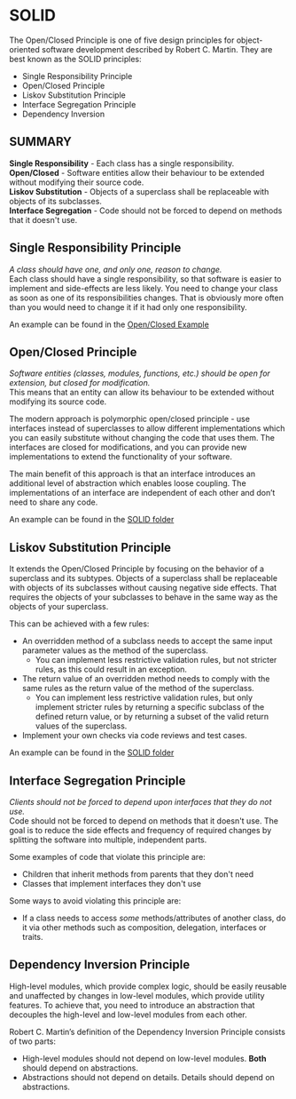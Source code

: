 # SOLID
The Open/Closed Principle is one of five design principles for object-oriented software development described by Robert C. Martin. They are best known as the SOLID principles:

* Single Responsibility Principle
* Open/Closed Principle
* Liskov Substitution Principle
* Interface Segregation Principle
* Dependency Inversion

## SUMMARY
**Single Responsibility** - Each class has a single responsibility.  
**Open/Closed** - Software entities allow their behaviour to be extended without modifying their source code.  
**Liskov Substitution** - Objects of a superclass shall be replaceable with objects of its subclasses.  
**Interface Segregation** - Code should not be forced to depend on methods that it doesn't use.  

## Single Responsibility Principle
*A class should have one, and only one, reason to change.*  
Each class should have a single responsibility, so that software is easier to implement and side-effects are less likely.
You need to change your class as soon as one of its responsibilities changes. That is obviously more often than you would need to change it if it had only one responsibility.

An example can be found in the [Open/Closed Example](SOLID/openclosed.php)  

## Open/Closed Principle
*Software entities (classes, modules, functions, etc.) should be open for extension, but closed for modification.*  
This means that an entity can allow its behaviour to be extended without modifying its source code.  

The modern approach is polymorphic open/closed principle - use interfaces instead of superclasses to allow
different implementations which you can easily substitute without changing the code that uses them. The interfaces 
are closed for modifications, and you can provide new implementations to extend the functionality of your software.  

The main benefit of this approach is that an interface introduces an additional level of abstraction which enables 
loose coupling. The implementations of an interface are independent of each other and don’t need to share any code.  

An example can be found in the [SOLID folder](https://github.com/KelliePetersen/phpsqlbook/blob/master/src/phpadvanced/SOLID/openclosed.php)  

## Liskov Substitution Principle
It extends the Open/Closed Principle by focusing on the behavior of a superclass and its subtypes. 
Objects of a superclass shall be replaceable with objects of its subclasses without causing negative side effects.
That requires the objects of your subclasses to behave in the same way as the objects of your superclass.  

This can be achieved with a few rules:
* An overridden method of a subclass needs to accept the same input parameter values as the method of the superclass.
  * You can implement less restrictive validation rules, but not stricter rules, as this could result in an exception.
* The return value of an overridden method needs to comply with the same rules as the return value of the method of the superclass. 
  * You can implement less restrictive validation rules, but only implement stricter rules by returning a specific subclass of the defined return value, or by returning a subset of the valid return values of the superclass.
* Implement your own checks via code reviews and test cases. 

An example can be found in the [SOLID folder](https://github.com/KelliePetersen/phpsqlbook/blob/master/src/phpadvanced/SOLID/liskovsubstitution.php)  

## Interface Segregation Principle
*Clients should not be forced to depend upon interfaces that they do not use.*  
Code should not be forced to depend on methods that it doesn't use. 
The goal is to reduce the side effects and frequency of required changes by splitting the software into multiple, independent parts.  

Some examples of code that violate this principle are:
* Children that inherit methods from parents that they don't need
* Classes that implement interfaces they don't use

Some ways to avoid violating this principle are:
* If a class needs to access *some* methods/attributes of another class, do it via other methods such as composition, delegation, interfaces or traits. 

## Dependency Inversion Principle
High-level modules, which provide complex logic, should be easily reusable and unaffected by changes in low-level modules, which provide utility features. 
To achieve that, you need to introduce an abstraction that decouples the high-level and low-level modules from each other.  

Robert C. Martin’s definition of the Dependency Inversion Principle consists of two parts:
* High-level modules should not depend on low-level modules. **Both** should depend on abstractions.
* Abstractions should not depend on details. Details should depend on abstractions.

